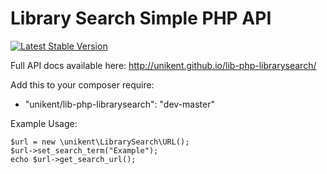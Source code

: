 Library Search Simple PHP API
=====================

[![Latest Stable Version](https://poser.pugx.org/unikent/lib-php-librarysearch/v/stable.png)](https://packagist.org/packages/unikent/lib-php-librarysearch)

Full API docs available here: http://unikent.github.io/lib-php-librarysearch/

Add this to your composer require:
 * "unikent/lib-php-librarysearch": "dev-master"

Example Usage:
```
$url = new \unikent\LibrarySearch\URL();
$url->set_search_term("Example");
echo $url->get_search_url();
```

